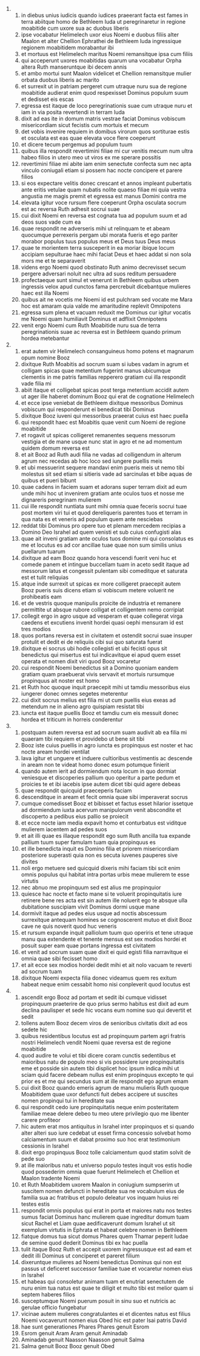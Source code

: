 <ol>
  <li>
    <ol>
      <li>in diebus unius iudicis quando iudices praeerant facta est fames in terra abiitque homo de Bethleem Iuda ut peregrinaretur in regione moabitide cum uxore sua ac duobus liberis</li>
      <li>ipse vocabatur Helimelech uxor eius Noemi e duobus filiis alter Maalon et alter Chellion Ephrathei de Bethleem Iuda ingressique regionem moabitidem morabantur ibi</li>
      <li>et mortuus est Helimelech maritus Noemi remansitque ipsa cum filiis</li>
      <li>qui acceperunt uxores moabitidas quarum una vocabatur Orpha altera Ruth manseruntque ibi decem annis</li>
      <li>et ambo mortui sunt Maalon videlicet et Chellion remansitque mulier orbata duobus liberis ac marito</li>
      <li>et surrexit ut in patriam pergeret cum utraque nuru sua de regione moabitide audierat enim quod respexisset Dominus populum suum et dedisset eis escas</li>
      <li>egressa est itaque de loco peregrinationis suae cum utraque nuru et iam in via posita revertendi in terram Iuda</li>
      <li>dixit ad eas ite in domum matris vestrae faciat Dominus vobiscum misericordiam sicut fecistis cum mortuis et mecum</li>
      <li>det vobis invenire requiem in domibus virorum quos sortiturae estis et osculata est eas quae elevata voce flere coeperunt</li>
      <li>et dicere tecum pergemus ad populum tuum</li>
      <li>quibus illa respondit revertimini filiae mi cur venitis mecum num ultra habeo filios in utero meo ut viros ex me sperare possitis</li>
      <li>revertimini filiae mi abite iam enim senectute confecta sum nec apta vinculo coniugali etiam si possem hac nocte concipere et parere filios</li>
      <li>si eos expectare velitis donec crescant et annos impleant pubertatis ante eritis vetulae quam nubatis nolite quaeso filiae mi quia vestra angustia me magis premit et egressa est manus Domini contra me</li>
      <li>elevata igitur voce rursum flere coeperunt Orpha osculata socrum est ac reversa Ruth adhesit socrui suae</li>
      <li>cui dixit Noemi en reversa est cognata tua ad populum suum et ad deos suos vade cum ea</li>
      <li>quae respondit ne adverseris mihi ut relinquam te et abeam quocumque perrexeris pergam ubi morata fueris et ego pariter morabor populus tuus populus meus et Deus tuus Deus meus</li>
      <li>quae te morientem terra susceperit in ea moriar ibique locum accipiam sepulturae haec mihi faciat Deus et haec addat si non sola mors me et te separaverit</li>
      <li>videns ergo Noemi quod obstinato Ruth animo decrevisset secum pergere adversari noluit nec ultra ad suos reditum persuadere</li>
      <li>profectaeque sunt simul et venerunt in Bethleem quibus urbem ingressis velox apud cunctos fama percrebuit dicebantque mulieres haec est illa Noemi</li>
      <li>quibus ait ne vocetis me Noemi id est pulchram sed vocate me Mara hoc est amaram quia valde me amaritudine replevit Omnipotens</li>
      <li>egressa sum plena et vacuam reduxit me Dominus cur igitur vocatis me Noemi quam humiliavit Dominus et adflixit Omnipotens</li>
      <li>venit ergo Noemi cum Ruth Moabitide nuru sua de terra peregrinationis suae ac reversa est in Bethleem quando primum hordea metebantur</li>
    </ol>
  </li>
  <li>
    <ol>
      <li>erat autem vir Helimelech consanguineus homo potens et magnarum opum nomine Booz</li>
      <li>dixitque Ruth Moabitis ad socrum suam si iubes vadam in agrum et colligam spicas quae metentium fugerint manus ubicumque clementis in me patris familias repperero gratiam cui illa respondit vade filia mi</li>
      <li>abiit itaque et colligebat spicas post terga metentium accidit autem ut ager ille haberet dominum Booz qui erat de cognatione Helimelech</li>
      <li>et ecce ipse veniebat de Bethleem dixitque messoribus Dominus vobiscum qui responderunt ei benedicat tibi Dominus</li>
      <li>dixitque Booz iuveni qui messoribus praeerat cuius est haec puella</li>
      <li>qui respondit haec est Moabitis quae venit cum Noemi de regione moabitide</li>
      <li>et rogavit ut spicas colligeret remanentes sequens messorum vestigia et de mane usque nunc stat in agro et ne ad momentum quidem domum reversa est</li>
      <li>et ait Booz ad Ruth audi filia ne vadas ad colligendum in alterum agrum nec recedas ab hoc loco sed iungere puellis meis</li>
      <li>et ubi messuerint sequere mandavi enim pueris meis ut nemo tibi molestus sit sed etiam si sitieris vade ad sarcinulas et bibe aquas de quibus et pueri bibunt</li>
      <li>quae cadens in faciem suam et adorans super terram dixit ad eum unde mihi hoc ut invenirem gratiam ante oculos tuos et nosse me dignareris peregrinam mulierem</li>
      <li>cui ille respondit nuntiata sunt mihi omnia quae feceris socrui tuae post mortem viri tui et quod dereliqueris parentes tuos et terram in qua nata es et veneris ad populum quem ante nesciebas</li>
      <li>reddat tibi Dominus pro opere tuo et plenam mercedem recipias a Domino Deo Israhel ad quem venisti et sub cuius confugisti alas</li>
      <li>quae ait inveni gratiam ante oculos tuos domine mi qui consolatus es me et locutus es ad cor ancillae tuae quae non sum similis unius puellarum tuarum</li>
      <li>dixitque ad eam Booz quando hora vescendi fuerit veni huc et comede panem et intingue buccellam tuam in aceto sedit itaque ad messorum latus et congessit pulentam sibi comeditque et saturata est et tulit reliquias</li>
      <li>atque inde surrexit ut spicas ex more colligeret praecepit autem Booz pueris suis dicens etiam si vobiscum metere voluerit ne prohibeatis eam</li>
      <li>et de vestris quoque manipulis proicite de industria et remanere permittite ut absque rubore colligat et colligentem nemo corripiat</li>
      <li>collegit ergo in agro usque ad vesperam et quae collegerat virga caedens et excutiens invenit hordei quasi oephi mensuram id est tres modios</li>
      <li>quos portans reversa est in civitatem et ostendit socrui suae insuper protulit et dedit ei de reliquiis cibi sui quo saturata fuerat</li>
      <li>dixitque ei socrus ubi hodie collegisti et ubi fecisti opus sit benedictus qui misertus est tui indicavitque ei apud quem esset operata et nomen dixit viri quod Booz vocaretur</li>
      <li>cui respondit Noemi benedictus sit a Domino quoniam eandem gratiam quam praebuerat vivis servavit et mortuis rursumque propinquus ait noster est homo</li>
      <li>et Ruth hoc quoque inquit praecepit mihi ut tamdiu messoribus eius iungerer donec omnes segetes meterentur</li>
      <li>cui dixit socrus melius est filia mi ut cum puellis eius exeas ad metendum ne in alieno agro quispiam resistat tibi</li>
      <li>iuncta est itaque puellis Booz et tamdiu cum eis messuit donec hordea et triticum in horreis conderentur</li>
    </ol>
  </li>
  <li>
    <ol>
      <li>postquam autem reversa est ad socrum suam audivit ab ea filia mi quaeram tibi requiem et providebo ut bene sit tibi</li>
      <li>Booz iste cuius puellis in agro iuncta es propinquus est noster et hac nocte aream hordei ventilat</li>
      <li>lava igitur et unguere et induere cultioribus vestimentis ac descende in aream non te videat homo donec esum potumque finierit</li>
      <li>quando autem ierit ad dormiendum nota locum in quo dormiat veniesque et discoperies pallium quo operitur a parte pedum et proicies te et ibi iacebis ipse autem dicet tibi quid agere debeas</li>
      <li>quae respondit quicquid praeceperis faciam</li>
      <li>descenditque in aream et fecit omnia quae sibi imperaverat socrus</li>
      <li>cumque comedisset Booz et bibisset et factus esset hilarior issetque ad dormiendum iuxta acervum manipulorum venit abscondite et discoperto a pedibus eius pallio se proiecit</li>
      <li>et ecce nocte iam media expavit homo et conturbatus est viditque mulierem iacentem ad pedes suos</li>
      <li>et ait illi quae es illaque respondit ego sum Ruth ancilla tua expande pallium tuum super famulam tuam quia propinquus es</li>
      <li>et ille benedicta inquit es Domino filia et priorem misericordiam posteriore superasti quia non es secuta iuvenes pauperes sive divites</li>
      <li>noli ergo metuere sed quicquid dixeris mihi faciam tibi scit enim omnis populus qui habitat intra portas urbis meae mulierem te esse virtutis</li>
      <li>nec abnuo me propinquum sed est alius me propinquior</li>
      <li>quiesce hac nocte et facto mane si te voluerit propinquitatis iure retinere bene res acta est sin autem ille noluerit ego te absque ulla dubitatione suscipiam vivit Dominus dormi usque mane</li>
      <li>dormivit itaque ad pedes eius usque ad noctis abscessum surrexitque antequam homines se cognoscerent mutuo et dixit Booz cave ne quis noverit quod huc veneris</li>
      <li>et rursum expande inquit palliolum tuum quo operiris et tene utraque manu qua extendente et tenente mensus est sex modios hordei et posuit super eam quae portans ingressa est civitatem</li>
      <li>et venit ad socrum suam quae dixit ei quid egisti filia narravitque ei omnia quae sibi fecisset homo</li>
      <li>et ait ecce sex modios hordei dedit mihi et ait nolo vacuam te reverti ad socrum tuam</li>
      <li>dixitque Noemi expecta filia donec videamus quem res exitum habeat neque enim cessabit homo nisi conpleverit quod locutus est</li>
    </ol>
  </li>
  <li>
    <ol>
      <li>ascendit ergo Booz ad portam et sedit ibi cumque vidisset propinquum praeterire de quo prius sermo habitus est dixit ad eum declina paulisper et sede hic vocans eum nomine suo qui devertit et sedit</li>
      <li>tollens autem Booz decem viros de senioribus civitatis dixit ad eos sedete hic</li>
      <li>quibus residentibus locutus est ad propinquum partem agri fratris nostri Helimelech vendit Noemi quae reversa est de regione moabitide</li>
      <li>quod audire te volui et tibi dicere coram cunctis sedentibus et maioribus natu de populo meo si vis possidere iure propinquitatis eme et posside sin autem tibi displicet hoc ipsum indica mihi ut sciam quid facere debeam nullus est enim propinquus excepto te qui prior es et me qui secundus sum at ille respondit ego agrum emam</li>
      <li>cui dixit Booz quando emeris agrum de manu mulieris Ruth quoque Moabitidem quae uxor defuncti fuit debes accipere ut suscites nomen propinqui tui in hereditate sua</li>
      <li>qui respondit cedo iure propinquitatis neque enim posteritatem familiae meae delere debeo tu meo utere privilegio quo me libenter carere profiteor</li>
      <li>hic autem erat mos antiquitus in Israhel inter propinquos et si quando alter alteri suo iure cedebat ut esset firma concessio solvebat homo calciamentum suum et dabat proximo suo hoc erat testimonium cessionis in Israhel</li>
      <li>dixit ergo propinquus Booz tolle calciamentum quod statim solvit de pede suo</li>
      <li>at ille maioribus natu et universo populo testes inquit vos estis hodie quod possederim omnia quae fuerunt Helimelech et Chellion et Maalon tradente Noemi</li>
      <li>et Ruth Moabitidem uxorem Maalon in coniugium sumpserim ut suscitem nomen defuncti in hereditate sua ne vocabulum eius de familia sua ac fratribus et populo deleatur vos inquam huius rei testes estis</li>
      <li>respondit omnis populus qui erat in porta et maiores natu nos testes sumus faciat Dominus hanc mulierem quae ingreditur domum tuam sicut Rachel et Liam quae aedificaverunt domum Israhel ut sit exemplum virtutis in Ephrata et habeat celebre nomen in Bethleem</li>
      <li>fiatque domus tua sicut domus Phares quem Thamar peperit Iudae de semine quod dederit Dominus tibi ex hac puella</li>
      <li>tulit itaque Booz Ruth et accepit uxorem ingressusque est ad eam et dedit illi Dominus ut conciperet et pareret filium</li>
      <li>dixeruntque mulieres ad Noemi benedictus Dominus qui non est passus ut deficeret successor familiae tuae et vocaretur nomen eius in Israhel</li>
      <li>et habeas qui consoletur animam tuam et enutriat senectutem de nuru enim tua natus est quae te diligit et multo tibi est melior quam si septem haberes filios</li>
      <li>susceptumque Noemi puerum posuit in sinu suo et nutricis ac gerulae officio fungebatur</li>
      <li>vicinae autem mulieres congratulantes ei et dicentes natus est filius Noemi vocaverunt nomen eius Obed hic est pater Isai patris David</li>
      <li>hae sunt generationes Phares Phares genuit Esrom</li>
      <li>Esrom genuit Aram Aram genuit Aminadab</li>
      <li>Aminadab genuit Naasson Naasson genuit Salma</li>
      <li>Salma genuit Booz Booz genuit Obed</li>
    </ol>
  </li>
</ol>